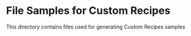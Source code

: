 # File Samples for Custom Recipes

This directory contains files used for generating Custom Recipes samples
